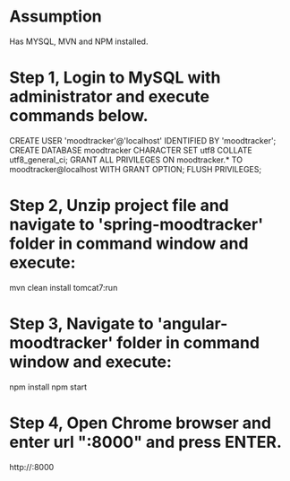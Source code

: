 # Assumption
Has MYSQL, MVN and NPM installed.

# Step 1, Login to MySQL with administrator and execute commands below.
CREATE USER 'moodtracker'@'localhost' IDENTIFIED BY 'moodtracker';
CREATE DATABASE moodtracker CHARACTER SET utf8 COLLATE utf8_general_ci;
GRANT ALL PRIVILEGES ON moodtracker.* TO moodtracker@localhost WITH GRANT OPTION;
FLUSH PRIVILEGES;

# Step 2, Unzip project file and navigate to 'spring-moodtracker' folder in command window and execute:
mvn clean install tomcat7:run

# Step 3, Navigate to 'angular-moodtracker' folder in command window and execute:
npm install
npm start <your-local-ip-address>


# Step 4, Open Chrome browser and enter url "<your-local-ip-address>:8000" and press ENTER.
http://<your-local-ip-address>:8000

